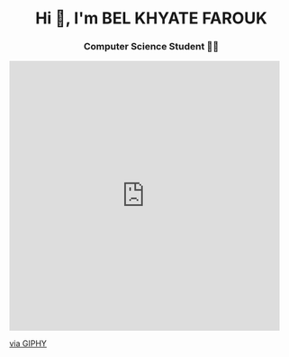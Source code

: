 <h1 align="center">Hi 👋, I'm BEL KHYATE FAROUK</h1>
<h3 align="center">Computer Science Student 👩‍💻</h3>
<iframe src="https://giphy.com/embed/SvckSy7fFviqrq8ClF" width="480" height="480" frameBorder="0" class="giphy-embed" allowFullScreen></iframe><p><a href="https://giphy.com/gifs/talk-dirty-to-me-similarweb-nerdy-SvckSy7fFviqrq8ClF">via GIPHY</a></p>
